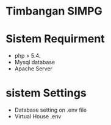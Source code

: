 # Timbangan SIMPG

# Sistem Requirment
- php > 5.4.
- Mysql database
- Apache Server

# sistem Settings
- Database setting on .env file
- Virtual House .env